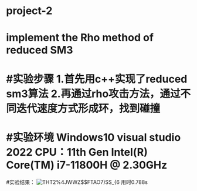 # project-2
implement the Rho method of reduced SM3
=
#实验步骤
1.首先用c++实现了reduced sm3算法
2.再通过rho攻击方法，通过不同迭代速度方式形成环，找到碰撞
=
#实验环境
Windows10 visual studio 2022
CPU：11th Gen Intel(R) Core(TM) i7-11800H @ 2.30GHz   
=
#实验结果：
![THT2%4JWWZ$$FTAO7)SS_{6](https://github.com/jlwdfq/project-2/assets/129512207/8f1e1bc6-34d7-4719-8de5-ce4b1e0a102c)
用时0.788s
